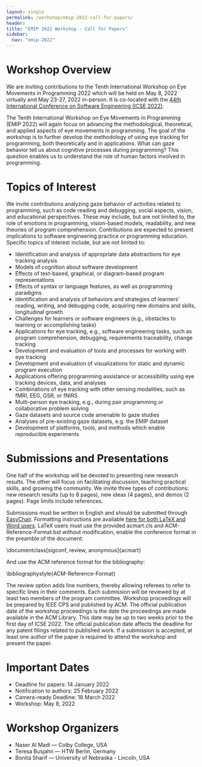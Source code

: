 ```yaml
---
layout: single
permalink: /workshop/emip-2022-call-for-papers/
header:
title: "EMIP 2022 Workshop - Call for Papers"
sidebar:
  nav: "emip-2022"
---
```

# Workshop Overview
We are inviting contributions to the Tenth International Workshop on Eye Movements in Programming 2022 which will be held on May 8, 2022 virtually and May 23-27, 2022 in-person. It is co-located with the [44th International Conference on Software Engineering (ICSE 2022)](https://conf.researchr.org/home/icse-2022).

The Tenth International Workshop on Eye Movements in Programming (EMIP 2022) will again focus on advancing the methodological, theoretical, and applied aspects of eye movements in programming. The goal of the workshop is to further develop the methodology of using eye tracking for programming, both theoretically and in applications. What can gaze behavior tell us about cognitive processes during programming? This question enables us to understand the role of human factors involved in programming.

# Topics of Interest
We invite contributions analyzing gaze behavior of activities related to programming, such as code reading and debugging, social aspects, vision, and educational perspectives. These may include, but are not limited to, the role of emotions in programming, vision-based models, readability, and new theories of program comprehension. Contributions are expected to present implications to software engineering practice or programming education. Specific topics of interest include, but are not limited to:

- Identification and analysis of appropriate data abstractions for eye tracking analysis
- Models of cognition about software development
- Effects of text-based, graphical, or diagram-based program representations
- Effects of syntax or language features, as well as programming paradigms
- Identification and analysis of behaviors and strategies of learners’ reading, writing, and debugging code, acquiring new domains and skills, longitudinal growth
- Challenges for learners or software engineers (e.g., obstacles to learning or accomplishing tasks)
- Applications for eye tracking, e.g., software engineering tasks, such as program comprehension, debugging, requirements traceability, change tracking
- Development and evaluation of tools and processes for working with eye tracking
- Development and evaluation of visualizations for static and dynamic program execution
- Applications offering programming assistance or accessibility using eye tracking devices, data, and analyses
- Combinations of eye tracking with other sensing modalities, such as fMRI, EEG, GSR, or fNIRS
- Multi-person eye tracking, e.g., during pair programming or collaborative problem solving
- Gaze datasets and source code amenable to gaze studies
- Analyses of pre-existing gaze datasets, e.g. the EMIP dataset
- Development of platforms, tools, and methods which enable reproducible experiments

# Submissions and Presentations
One half of the workshop will be devoted to presenting new research results. The other will focus on facilitating discussion, teaching practical skills, and growing the community. We invite three types of contributions: new research results (up to 8 pages), new ideas (4 pages), and demos (2 pages). Page limits include references.

Submissions must be written in English and should be submitted through [EasyChair](https://easychair.org/conferences/?conf=emip2022). Formatting instructions are available [here for both LaTeX and Word users](https://www.acm.org/publications/proceedings-template). LaTeX users must use the provided acmart.cls and ACM-Reference-Format.bst without modification, enable the conference format in the preamble of the document:

\documentclass[sigconf, review, anonymous]{acmart}

And use the ACM reference format for the bibliography:

\bibliographystyle{ACM-Reference-Format}

The review option adds line numbers, thereby allowing referees to refer to specific lines in their comments. Each submission will be reviewed by at least two members of the program committee. Workshop proceedings will be prepared by IEEE CPS and published by ACM. The official publication date of the workshop proceedings is the date the proceedings are made available in the ACM Library. This date may be up to two weeks prior to the first day of ICSE 2022. The official publication date affects the deadline for any patent filings related to published work. If a submission is accepted, at least one author of the paper is required to attend the workshop and present the paper.

# Important Dates
- Deadline for papers: 14 January 2022
- Notification to authors: 25 February 2022
- Camera-ready Deadline: 18 March 2022
- Workshop: May 8, 2022

# Workshop Organizers
- Naser Al Madi — Colby College, USA
- Teresa Busjahn — HTW Berlin, Germany
- Bonita Sharif — University of Nebraska - Lincoln, USA
